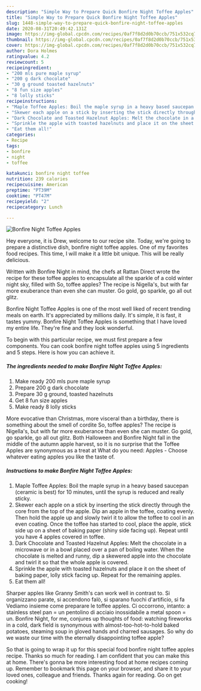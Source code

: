```yaml
---
description: "Simple Way to Prepare Quick Bonfire Night Toffee Apples"
title: "Simple Way to Prepare Quick Bonfire Night Toffee Apples"
slug: 1448-simple-way-to-prepare-quick-bonfire-night-toffee-apples
date: 2020-08-31T20:49:42.131Z
image: https://img-global.cpcdn.com/recipes/0af7f8d2d0b70ccb/751x532cq70/bonfire-night-toffee-apples-recipe-main-photo.jpg
thumbnail: https://img-global.cpcdn.com/recipes/0af7f8d2d0b70ccb/751x532cq70/bonfire-night-toffee-apples-recipe-main-photo.jpg
cover: https://img-global.cpcdn.com/recipes/0af7f8d2d0b70ccb/751x532cq70/bonfire-night-toffee-apples-recipe-main-photo.jpg
author: Dora Holmes
ratingvalue: 4.2
reviewcount: 5
recipeingredient:
- "200 mls pure maple syrup"
- "200 g dark chocolate"
- "30 g ground toasted hazelnuts"
- "8 fun size apples"
- "8 lolly sticks"
recipeinstructions:
- "Maple Toffee Apples: Boil the maple syrup in a heavy based saucepan (ceramic is best) for 10 minutes, until the syrup is reduced and really sticky."
- "Skewer each apple on a stick by inserting the stick directly through the core from the top of the apple. Dip an apple in the toffee, coating evenly. Then hold the apple up and slowly twirl it to allow the toffee to cool in an even coating. Once the toffee has started to cool, place the apple, stick side up on a sheet of baking paper (shiny side facing up). Repeat until you have 4 apples covered in toffee."
- "Dark Chocolate and Toasted Hazelnut Apples: Melt the chocolate in a microwave or in a bowl placed over a pan of boiling water. When the chocolate is melted and runny, dip a skewered apple into the chocolate and twirl it so that the whole apple is covered."
- "Sprinkle the apple with toasted hazelnuts and place it on the sheet of baking paper, lolly stick facing up. Repeat for the remaining apples."
- "Eat them all!"
categories:
- Recipe
tags:
- bonfire
- night
- toffee

katakunci: bonfire night toffee 
nutrition: 239 calories
recipecuisine: American
preptime: "PT39M"
cooktime: "PT47M"
recipeyield: "2"
recipecategory: Lunch

---
```



![Bonfire Night Toffee Apples](https://img-global.cpcdn.com/recipes/0af7f8d2d0b70ccb/751x532cq70/bonfire-night-toffee-apples-recipe-main-photo.jpg)

Hey everyone, it is Drew, welcome to our recipe site. Today, we're going to prepare a distinctive dish, bonfire night toffee apples. One of my favorites food recipes. This time, I will make it a little bit unique. This will be really delicious.

Written with Bonfire Night in mind, the chefs at Rattan Direct wrote the recipe for these toffee apples to encapsulate all the sparkle of a cold winter night sky, filled with So, toffee apples? The recipe is Nigella&#39;s, but with far more exuberance than even she can muster. Go gold, go sparkle, go all out glitz.

Bonfire Night Toffee Apples is one of the most well liked of recent trending meals on earth. It's appreciated by millions daily. It's simple, it is fast, it tastes yummy. Bonfire Night Toffee Apples is something that I have loved my entire life. They're fine and they look wonderful.


To begin with this particular recipe, we must first prepare a few components. You can cook bonfire night toffee apples using 5 ingredients and 5 steps. Here is how you can achieve it.

<!--inarticleads1-->

##### The ingredients needed to make Bonfire Night Toffee Apples:

1. Make ready 200 mls pure maple syrup
1. Prepare 200 g dark chocolate
1. Prepare 30 g ground, toasted hazelnuts
1. Get 8 fun size apples
1. Make ready 8 lolly sticks


More evocative than Christmas, more visceral than a birthday, there is something about the smell of cordite So, toffee apples? The recipe is Nigella&#39;s, but with far more exuberance than even she can muster. Go gold, go sparkle, go all out glitz. Both Halloween and Bonfire Night fall in the middle of the autumn apple harvest, so it is no surprise that the Toffee Apples are synonymous as a treat at What do you need: Apples - Choose whatever eating apples you like the taste of. 

<!--inarticleads2-->

##### Instructions to make Bonfire Night Toffee Apples:

1. Maple Toffee Apples: Boil the maple syrup in a heavy based saucepan (ceramic is best) for 10 minutes, until the syrup is reduced and really sticky.
1. Skewer each apple on a stick by inserting the stick directly through the core from the top of the apple. Dip an apple in the toffee, coating evenly. Then hold the apple up and slowly twirl it to allow the toffee to cool in an even coating. Once the toffee has started to cool, place the apple, stick side up on a sheet of baking paper (shiny side facing up). Repeat until you have 4 apples covered in toffee.
1. Dark Chocolate and Toasted Hazelnut Apples: Melt the chocolate in a microwave or in a bowl placed over a pan of boiling water. When the chocolate is melted and runny, dip a skewered apple into the chocolate and twirl it so that the whole apple is covered.
1. Sprinkle the apple with toasted hazelnuts and place it on the sheet of baking paper, lolly stick facing up. Repeat for the remaining apples.
1. Eat them all!


Sharper apples like Granny Smith&#39;s can work well in contrast to. Si organizzano parate, si accendono falò, si sparano fuochi d&#39;artificio, si fa Vediamo insieme come preparare le toffee apples. Ci occorrono, intanto: a stainless steel pan = un pentolino di acciaio inossidabile a metal spoon = un. Bonfire Night, for me, conjures up thoughts of food: watching fireworks in a cold, dark field is synonymous with almost-too-hot-to-hold baked potatoes, steaming soup in gloved hands and charred sausages. So why do we waste our time with the eternally disappointing toffee apple? 

So that is going to wrap it up for this special food bonfire night toffee apples recipe. Thanks so much for reading. I am confident that you can make this at home. There's gonna be more interesting food at home recipes coming up. Remember to bookmark this page on your browser, and share it to your loved ones, colleague and friends. Thanks again for reading. Go on get cooking!
